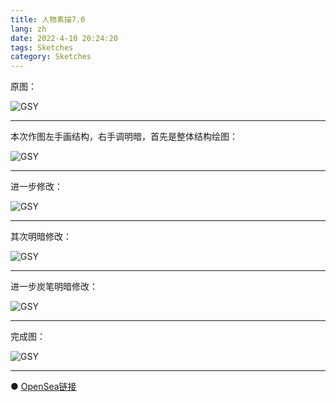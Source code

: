 ```yaml
---
title: 人物素描7.0
lang: zh
date: 2022-4-10 20:24:20
tags: Sketches
category: Sketches
---
```


原图：

![GSY](/image/Sketches/sumiao7/GSY.jpg)

----------------------------------------  

本次作图左手画结构，右手调明暗，首先是整体结构绘图：

![GSY](/image/Sketches/sumiao7/GSY_1.jpg)

----------------------------------------  

进一步修改：

![GSY](/image/Sketches/sumiao7/GSY_2.jpg)

----------------------------------------  

其次明暗修改：

![GSY](/image/Sketches/sumiao7/GSY_3.jpg)

----------------------------------------  

进一步炭笔明暗修改：

![GSY](/image/Sketches/sumiao7/GSY_4.jpg)

----------------------------------------  

完成图：

![GSY](/image/Sketches/sumiao7/GSY_5.jpg)

----------------------------------------  

● [OpenSea链接](https://opensea.io/assets/0x495f947276749ce646f68ac8c248420045cb7b5e/5538608732828411082250453030091092578936762873171210564831323246728581218305 "Snowboard Girl")

<nft-card
contractAddress="0x495f947276749ce646f68ac8c248420045cb7b5e"
tokenId="5538608732828411082250453030091092578936762873171210564831323246728581218305">
</nft-card>
<script src="https://unpkg.com/embeddable-nfts/dist/nft-card.min.js"></script>
